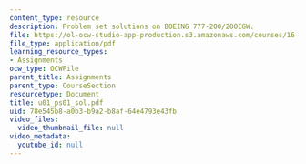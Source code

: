 ```yaml
---
content_type: resource
description: Problem set solutions on BOEING 777-200/200IGW.
file: https://ol-ocw-studio-app-production.s3.amazonaws.com/courses/16-01-unified-engineering-i-ii-iii-iv-fall-2005-spring-2006/78e545b8a0b3b9a2b8af64e4793e43fb_u01_ps01_sol.pdf
file_type: application/pdf
learning_resource_types:
- Assignments
ocw_type: OCWFile
parent_title: Assignments
parent_type: CourseSection
resourcetype: Document
title: u01_ps01_sol.pdf
uid: 78e545b8-a0b3-b9a2-b8af-64e4793e43fb
video_files:
  video_thumbnail_file: null
video_metadata:
  youtube_id: null
---
```

